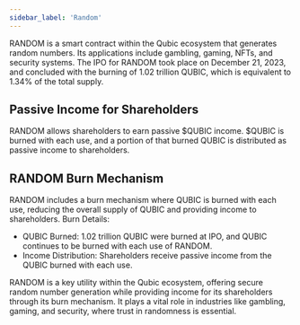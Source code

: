 ```yaml
---
sidebar_label: 'Random'
---
```


RANDOM is a smart contract within the Qubic ecosystem that generates random numbers. Its applications include gambling, gaming, NFTs, and security systems.
The IPO for RANDOM took place on December 21, 2023, and concluded with the burning of 1.02 trillion QUBIC, which is equivalent to 1.34% of the total supply.

## Passive Income for Shareholders

RANDOM allows shareholders to earn passive $QUBIC income. $QUBIC is burned with each use, and a portion of that burned QUBIC is distributed as passive income to shareholders.

## RANDOM Burn Mechanism

RANDOM includes a burn mechanism where QUBIC is burned with each use, reducing the overall supply of QUBIC and providing income to shareholders.
Burn Details:
 - QUBIC Burned: 1.02 trillion QUBIC were burned at IPO, and QUBIC continues to be burned with each use of RANDOM.
 - Income Distribution: Shareholders receive passive income from the QUBIC burned with each use.

RANDOM is a key utility within the Qubic ecosystem, offering secure random number generation while providing income for its shareholders through its burn mechanism. It plays a vital role in industries like gambling, gaming, and security, where trust in randomness is essential.